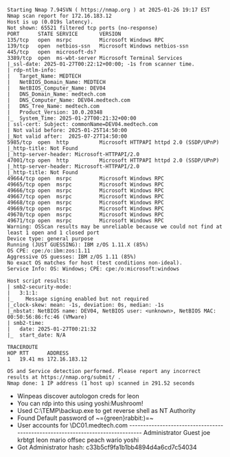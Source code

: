 ```
Starting Nmap 7.94SVN ( https://nmap.org ) at 2025-01-26 19:17 EST
Nmap scan report for 172.16.183.12
Host is up (0.019s latency).
Not shown: 65521 filtered tcp ports (no-response)
PORT      STATE SERVICE       VERSION
135/tcp   open  msrpc         Microsoft Windows RPC
139/tcp   open  netbios-ssn   Microsoft Windows netbios-ssn
445/tcp   open  microsoft-ds?
3389/tcp  open  ms-wbt-server Microsoft Terminal Services
|_ssl-date: 2025-01-27T00:22:12+00:00; -1s from scanner time.
| rdp-ntlm-info: 
|   Target_Name: MEDTECH
|   NetBIOS_Domain_Name: MEDTECH
|   NetBIOS_Computer_Name: DEV04
|   DNS_Domain_Name: medtech.com
|   DNS_Computer_Name: DEV04.medtech.com
|   DNS_Tree_Name: medtech.com
|   Product_Version: 10.0.20348
|_  System_Time: 2025-01-27T00:21:32+00:00
| ssl-cert: Subject: commonName=DEV04.medtech.com
| Not valid before: 2025-01-25T14:50:00
|_Not valid after:  2025-07-27T14:50:00
5985/tcp  open  http          Microsoft HTTPAPI httpd 2.0 (SSDP/UPnP)
|_http-title: Not Found
|_http-server-header: Microsoft-HTTPAPI/2.0
47001/tcp open  http          Microsoft HTTPAPI httpd 2.0 (SSDP/UPnP)
|_http-server-header: Microsoft-HTTPAPI/2.0
|_http-title: Not Found
49664/tcp open  msrpc         Microsoft Windows RPC
49665/tcp open  msrpc         Microsoft Windows RPC
49666/tcp open  msrpc         Microsoft Windows RPC
49667/tcp open  msrpc         Microsoft Windows RPC
49668/tcp open  msrpc         Microsoft Windows RPC
49669/tcp open  msrpc         Microsoft Windows RPC
49670/tcp open  msrpc         Microsoft Windows RPC
49671/tcp open  msrpc         Microsoft Windows RPC
Warning: OSScan results may be unreliable because we could not find at least 1 open and 1 closed port
Device type: general purpose
Running (JUST GUESSING): IBM z/OS 1.11.X (85%)
OS CPE: cpe:/o:ibm:zos:1.11
Aggressive OS guesses: IBM z/OS 1.11 (85%)
No exact OS matches for host (test conditions non-ideal).
Service Info: OS: Windows; CPE: cpe:/o:microsoft:windows

Host script results:
| smb2-security-mode: 
|   3:1:1: 
|_    Message signing enabled but not required
|_clock-skew: mean: -1s, deviation: 0s, median: -1s
|_nbstat: NetBIOS name: DEV04, NetBIOS user: <unknown>, NetBIOS MAC: 00:50:56:86:fc:46 (VMware)
| smb2-time: 
|   date: 2025-01-27T00:21:32
|_  start_date: N/A

TRACEROUTE
HOP RTT      ADDRESS
1   19.41 ms 172.16.183.12

OS and Service detection performed. Please report any incorrect results at https://nmap.org/submit/ .
Nmap done: 1 IP address (1 host up) scanned in 291.52 seconds
```

- Winpeas discover autologon creds for leon
- You can rdp into this using yoshi:Mushroom!
- Used C:\TEMP\backup.exe to get reverse shell as NT Authority
- Found Default password of ~={green}rabbit:)=~
- User accounts for \\DC01.medtech.com                                                                                                                                                                    -------------------------------------------------------------------------------                     Administrator            Guest                    joe                                               krbtgt                   leon                     mario                                             offsec                   peach                    wario                                             yoshi 
- Got Administrator hash: c33b5cf9fa1b1bb4894d4a6cd7c54034